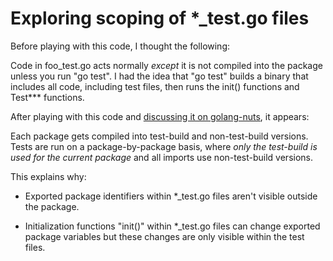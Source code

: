 Exploring scoping of *_test.go files
====================

Before playing with this code, I thought the following:

Code in foo_test.go acts normally *except* it is not compiled into the package unless you run "go test".  I had the idea that "go test" builds a binary that includes all code, including test files, then runs the init() functions and Test*** functions.

After playing with this code and [discussing it on golang-nuts](https://groups.google.com/d/msg/golang-nuts/Mt6fjVZzQ84/7kMcxMvjChEJ), it appears:

Each package gets compiled into test-build and non-test-build versions.  Tests are run on a package-by-package basis, where *only the test-build is used for the current package* and all imports use non-test-build versions.

This explains why:

* Exported package identifiers within *_test.go files aren't visible outside the package.

* Initialization functions "init()" within *_test.go files can change exported package variables but these changes are only visible within the test files.


